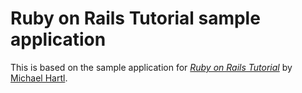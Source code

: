 # Ruby on Rails Tutorial sample application

This is based on the sample application for [*Ruby on Rails Tutorial*](http://www.railstutorial.org) by [Michael Hartl](http://www.michaelhartl.com/).